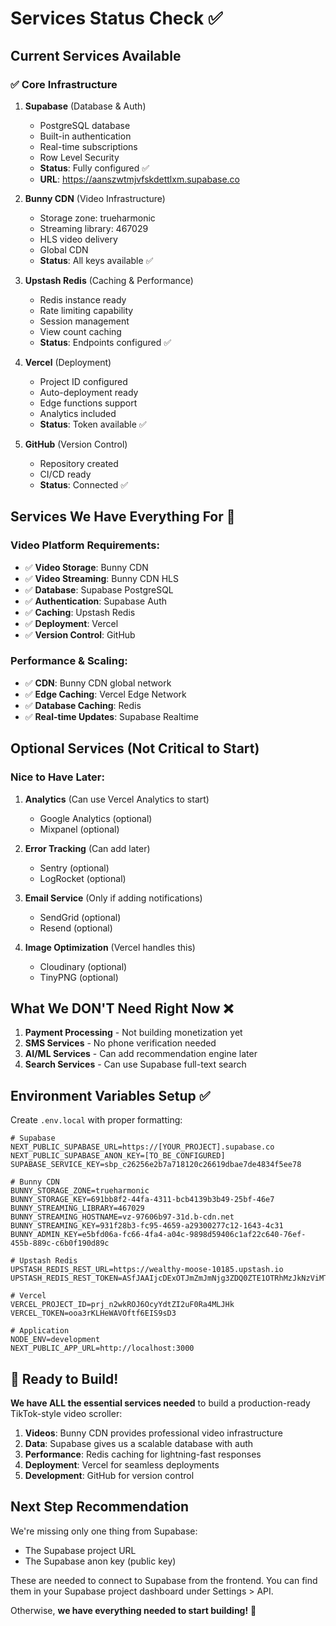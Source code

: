 # Services Status Check ✅

## Current Services Available

### ✅ Core Infrastructure
1. **Supabase** (Database & Auth)
   - PostgreSQL database
   - Built-in authentication
   - Real-time subscriptions
   - Row Level Security
   - **Status**: Fully configured ✅
   - **URL**: https://aanszwtmjvfskdettlxm.supabase.co

2. **Bunny CDN** (Video Infrastructure)
   - Storage zone: trueharmonic
   - Streaming library: 467029
   - HLS video delivery
   - Global CDN
   - **Status**: All keys available ✅

3. **Upstash Redis** (Caching & Performance)
   - Redis instance ready
   - Rate limiting capability
   - Session management
   - View count caching
   - **Status**: Endpoints configured ✅

4. **Vercel** (Deployment)
   - Project ID configured
   - Auto-deployment ready
   - Edge functions support
   - Analytics included
   - **Status**: Token available ✅

5. **GitHub** (Version Control)
   - Repository created
   - CI/CD ready
   - **Status**: Connected ✅

## Services We Have Everything For 🎯

### Video Platform Requirements:
- ✅ **Video Storage**: Bunny CDN
- ✅ **Video Streaming**: Bunny CDN HLS
- ✅ **Database**: Supabase PostgreSQL
- ✅ **Authentication**: Supabase Auth
- ✅ **Caching**: Upstash Redis
- ✅ **Deployment**: Vercel
- ✅ **Version Control**: GitHub

### Performance & Scaling:
- ✅ **CDN**: Bunny CDN global network
- ✅ **Edge Caching**: Vercel Edge Network
- ✅ **Database Caching**: Redis
- ✅ **Real-time Updates**: Supabase Realtime

## Optional Services (Not Critical to Start)

### Nice to Have Later:
1. **Analytics** (Can use Vercel Analytics to start)
   - Google Analytics (optional)
   - Mixpanel (optional)
   
2. **Error Tracking** (Can add later)
   - Sentry (optional)
   - LogRocket (optional)

3. **Email Service** (Only if adding notifications)
   - SendGrid (optional)
   - Resend (optional)

4. **Image Optimization** (Vercel handles this)
   - Cloudinary (optional)
   - TinyPNG (optional)

## What We DON'T Need Right Now ❌

1. **Payment Processing** - Not building monetization yet
2. **SMS Services** - No phone verification needed
3. **AI/ML Services** - Can add recommendation engine later
4. **Search Services** - Can use Supabase full-text search

## Environment Variables Setup ✅

Create `.env.local` with proper formatting:

```env
# Supabase
NEXT_PUBLIC_SUPABASE_URL=https://[YOUR_PROJECT].supabase.co
NEXT_PUBLIC_SUPABASE_ANON_KEY=[TO_BE_CONFIGURED]
SUPABASE_SERVICE_KEY=sbp_c26256e2b7a718120c26619dbae7de4834f5ee78

# Bunny CDN
BUNNY_STORAGE_ZONE=trueharmonic
BUNNY_STORAGE_KEY=691bb8f2-44fa-4311-bcb4139b3b49-25bf-46e7
BUNNY_STREAMING_LIBRARY=467029
BUNNY_STREAMING_HOSTNAME=vz-97606b97-31d.b-cdn.net
BUNNY_STREAMING_KEY=931f28b3-fc95-4659-a29300277c12-1643-4c31
BUNNY_ADMIN_KEY=e5bfd06a-fc66-4fa4-a04c-9898d59406c1af22c640-76ef-455b-889c-c6b0f190d89c

# Upstash Redis
UPSTASH_REDIS_REST_URL=https://wealthy-moose-10185.upstash.io
UPSTASH_REDIS_REST_TOKEN=ASfJAAIjcDExOTJmZmJmNjg3ZDQ0ZTE1OTRhMzJkNzViMTJiNDM4NHAxMA

# Vercel
VERCEL_PROJECT_ID=prj_n2wkROJ6OcyYdtZI2uF0Ra4MLJHk
VERCEL_TOKEN=ooa3rKLHeWAVOftf6EIS9sD3

# Application
NODE_ENV=development
NEXT_PUBLIC_APP_URL=http://localhost:3000
```

## 🚀 Ready to Build!

**We have ALL the essential services needed** to build a production-ready TikTok-style video scroller:

1. **Videos**: Bunny CDN provides professional video infrastructure
2. **Data**: Supabase gives us a scalable database with auth
3. **Performance**: Redis caching for lightning-fast responses
4. **Deployment**: Vercel for seamless deployments
5. **Development**: GitHub for version control

## Next Step Recommendation

We're missing only one thing from Supabase:
- The Supabase project URL
- The Supabase anon key (public key)

These are needed to connect to Supabase from the frontend. You can find them in your Supabase project dashboard under Settings > API.

Otherwise, **we have everything needed to start building!** 🎉
